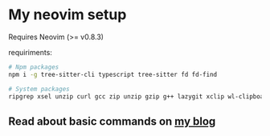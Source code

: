# My neovim setup

Requires Neovim (>= v0.8.3)

requiriments:

```bash
# Npm packages
npm i -g tree-sitter-cli typescript tree-sitter fd fd-find

# System packages
ripgrep xsel unzip curl gcc zip unzip gzip g++ lazygit xclip wl-clipboard rustup clang jq silicon
```

## Read about basic commands on [my blog](https://www.rxtsel.dev/en/blog/basic-commands-for-neovim/)

